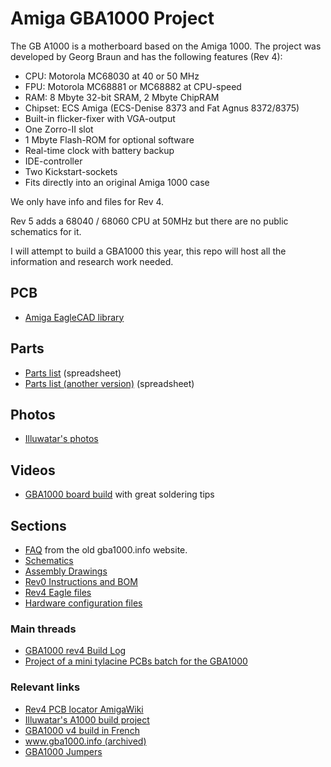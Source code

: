 # Amiga GBA1000 Project

The GB A1000 is a motherboard based on the Amiga 1000. The project was developed by Georg Braun and has the following features (Rev 4):

* CPU: Motorola MC68030 at 40 or 50 MHz
* FPU: Motorola MC68881 or MC68882 at CPU-speed
* RAM: 8 Mbyte 32-bit SRAM, 2 Mbyte ChipRAM
* Chipset: ECS Amiga (ECS-Denise 8373 and Fat Agnus 8372/8375)
* Built-in flicker-fixer with VGA-output
* One Zorro-II slot
* 1 Mbyte Flash-ROM for optional software
* Real-time clock with battery backup
* IDE-controller
* Two Kickstart-sockets
* Fits directly into an original Amiga 1000 case

We only have info and files for Rev 4.

Rev 5 adds a 68040 / 68060 CPU at 50MHz but there are no public schematics for it.

I will attempt to build a GBA1000 this year, this repo will host all the information and research work needed.

## PCB

* [Amiga EagleCAD library](https://gitlab.com/MHeinrichs/Amiga-EagleCAD-library)

## Parts

* [Parts list](https://docs.google.com/spreadsheets/d/1qbaFgtlkgim4g9IzhCKldIigHErPgWEHpMMWoZS-UCM/edit?usp=sharing) (spreadsheet)
* [Parts list (another version)](https://docs.google.com/spreadsheets/d/1GhOfJKkPUn_pJ6D0nmGipUzV8q_jXX78GFDTTUAWveM/edit?usp=sharing) (spreadsheet)

## Photos

* [Illuwatar's photos](https://photos.app.goo.gl/Ms466hcZpjMAoojf7)

## Videos

* [GBA1000 board build](https://www.youtube.com/watch?v=4canKrEQRAU) with great soldering tips

## Sections

* [FAQ](FAQ.md) from the old gba1000.info website.
* [Schematics](schematics/)
* [Assembly Drawings](assembly-drawings/)
* [Rev0 Instructions and BOM](instructions-rev0/)
* [Rev4 Eagle files](eagle-rev4/)
* [Hardware configuration files](logic/)

### Main threads

* [GBA1000 rev4 Build Log](https://www.amibay.com/threads/gba1000-rev4-build-log.46916/)
* [Project of a mini tylacine PCBs batch for the GBA1000](https://www.amibay.com/threads/project-of-a-mini-tylacine-pcbs-batch-for-the-gba1000.63034/)

### Relevant links

* [Rev4 PCB locator AmigaWiki](http://www.amigawiki.org/loc7/locator7.php)
* [Illuwatar's  A1000 build project](http://www.illuwatar.se/project_pages/gba1000/gba1000.htm)
* [GBA1000 v4 build in French](http://obligement.free.fr/articles/gba1000v4.php)
* [www.gba1000.info (archived)](https://web.archive.org/web/20090430084403/http://www.gba1000.info/disclaimer.asp?returnpage=partslist.asp)
* [GBA1000 Jumpers](http://www.amigawiki.de/lib/exe/fetch.php?media=de:models:gba1000_jumper.pdf)
